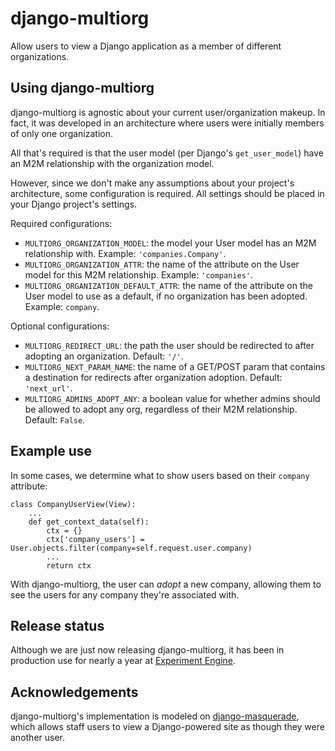 django-multiorg
===============
Allow users to view a Django application as a member of different organizations.


Using django-multiorg
---------------------
django-multiorg is agnostic about your current user/organization makeup. In fact, it was developed in an architecture where users were initially members of only one organization.

All that's required is that the user model (per Django's `get_user_model`) have an M2M relationship with the organization model.

However, since we don't make any assumptions about your project's architecture, some configuration is required. All settings should be placed in your Django project's settings. 

Required configurations:

* `MULTIORG_ORGANIZATION_MODEL`: the model your User model has an M2M relationship with. Example: `'companies.Company'`.
* `MULTIORG_ORGANIZATION_ATTR`: the name of the attribute on the User model for this M2M relationship. Example: `'companies'`.
* `MULTIORG_ORGANIZATION_DEFAULT_ATTR`: the name of the attribute on the User model to use as a default, if no organization has been adopted. Example: `company`.  

Optional configurations:

* `MULTIORG_REDIRECT_URL`: the path the user should be redirected to after adopting an organization. Default: `'/'`.
* `MULTIORG_NEXT_PARAM_NAME`: the name of a GET/POST param that contains a destination for redirects after organization adoption. Default: `'next_url'`.
* `MULTIORG_ADMINS_ADOPT_ANY`: a boolean value for whether admins should be allowed to adopt any org, regardless of their M2M relationship. Default: `False`.


Example use
-----------
In some cases, we determine what to show users based on their `company` attribute:
 
    class CompanyUserView(View):
        ...
        def get_context_data(self):
            ctx = {}
            ctx['company_users'] = User.objects.filter(company=self.request.user.company)
            ...
            return ctx
    
With django-multiorg, the user can *adopt* a new company, allowing them to see the users for any company they're associated with. 


Release status
--------------
Although we are just now releasing django-multiorg, it has been in production use for nearly a year at [Experiment Engine](https://www.experimentengine.com/).


Acknowledgements
----------------
django-multiorg's implementation is modeled on [django-masquerade](https://bitbucket.org/technivore/django-masquerade/), which allows
staff users to view a Django-powered site as though they were another user.
